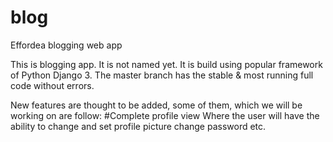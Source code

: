 # blog
Effordea blogging web app

This is blogging app. It is not named yet. It is build using popular framework of Python Django 3.
The master branch has the stable & most running full code without errors.

 New features are thought to be added, some of them, which we will be working on are follow:
  #Complete profile view
    Where the user will have the ability to change and set profile picture
    change password etc.
